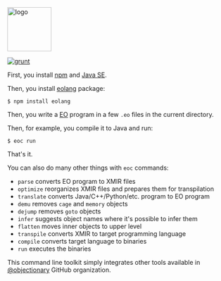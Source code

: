 <img alt="logo" src="https://www.objectionary.com/cactus.svg" height="100px" />

[![grunt](https://github.com/objectionary/eoc/actions/workflows/grunt.yml/badge.svg)](https://github.com/objectionary/eoc/actions/workflows/grunt.yml)

First, you install [npm](https://docs.npmjs.com/downloading-and-installing-node-js-and-npm)
and [Java SE](https://www.oracle.com/java/technologies/downloads/).

Then, you install [eolang](https://www.npmjs.com/package/eolang) package:

```
$ npm install eolang
```

Then, you write a [EO](https://www.eolang.org) program in a few `.eo` files
in the current directory.

Then, for example, you compile it to Java and run:

```
$ eoc run
```

That's it.

You can also do many other things with `eoc` commands:

  * `parse` converts EO program to XMIR files
  * `optimize` reorganizes XMIR files and prepares them for transpilation
  * `translate` converts Java/C++/Python/etc. program to EO program
  * `demu` removes `cage` and `memory` objects
  * `dejump` removes `goto` objects
  * `infer` suggests object names where it's possible to infer them
  * `flatten` moves inner objects to upper level
  * `transpile` converts XMIR to target programming language
  * `compile` converts target language to binaries
  * `run` executes the binaries

This command line toolkit simply integrates other tools available in
[@objectionary](https://github.com/objectionary) GitHub organization.